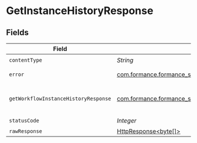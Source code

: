 # GetInstanceHistoryResponse


## Fields

| Field                                                                                                                                   | Type                                                                                                                                    | Required                                                                                                                                | Description                                                                                                                             |
| --------------------------------------------------------------------------------------------------------------------------------------- | --------------------------------------------------------------------------------------------------------------------------------------- | --------------------------------------------------------------------------------------------------------------------------------------- | --------------------------------------------------------------------------------------------------------------------------------------- |
| `contentType`                                                                                                                           | *String*                                                                                                                                | :heavy_check_mark:                                                                                                                      | N/A                                                                                                                                     |
| `error`                                                                                                                                 | [com.formance.formance_sdk.models.shared.Error](../../models/shared/Error.md)                                                           | :heavy_minus_sign:                                                                                                                      | General error                                                                                                                           |
| `getWorkflowInstanceHistoryResponse`                                                                                                    | [com.formance.formance_sdk.models.shared.GetWorkflowInstanceHistoryResponse](../../models/shared/GetWorkflowInstanceHistoryResponse.md) | :heavy_minus_sign:                                                                                                                      | The workflow instance history                                                                                                           |
| `statusCode`                                                                                                                            | *Integer*                                                                                                                               | :heavy_check_mark:                                                                                                                      | N/A                                                                                                                                     |
| `rawResponse`                                                                                                                           | [HttpResponse<byte[]>](https://docs.oracle.com/en/java/javase/11/docs/api/java.net.http/java/net/http/HttpResponse.html)                | :heavy_minus_sign:                                                                                                                      | N/A                                                                                                                                     |